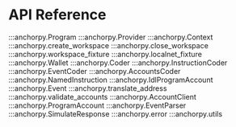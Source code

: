 # API Reference


:::anchorpy.Program
:::anchorpy.Provider
:::anchorpy.Context
:::anchorpy.create_workspace
:::anchorpy.close_workspace
:::anchorpy.workspace_fixture
:::anchorpy.localnet_fixture
:::anchorpy.Wallet
:::anchorpy.Coder
:::anchorpy.InstructionCoder
:::anchorpy.EventCoder
:::anchorpy.AccountsCoder
:::anchorpy.NamedInstruction
:::anchorpy.IdlProgramAccount
:::anchorpy.Event
:::anchorpy.translate_address
:::anchorpy.validate_accounts
:::anchorpy.AccountClient
:::anchorpy.ProgramAccount
:::anchorpy.EventParser
:::anchorpy.SimulateResponse
:::anchorpy.error
:::anchorpy.utils
